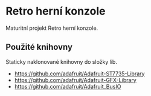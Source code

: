 # Retro herní konzole
Maturitní projekt Retro herní konzole.
## Použité knihovny
Staticky naklonované knihovny do složky lib.
- https://github.com/adafruit/Adafruit-ST7735-Library
- https://github.com/adafruit/Adafruit-GFX-Library
- https://github.com/adafruit/Adafruit_BusIO
